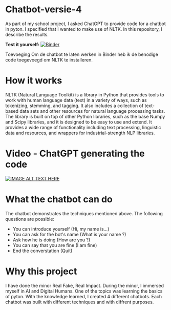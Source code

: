 # Chatbot-versie-4
As part of my school project, I asked ChatGPT to provide code for a chatbot in pyton. I specified that I wanted to make use of NLTK. In this repository, I describe the results.



**Test it yourself:**
[![Binder](https://mybinder.org/badge_logo.svg)](https://mybinder.org/v2/gh/rubenroo/Chatbot-versie-4/HEAD?labpath=versie%206%20chatbot%20feb%20met%20chatGPT%20Ruben.ipynb)



Toevoeging
Om de chatbot te laten werken in Binder heb ik de benodige code toegevoegd om NLTK te installeren.


# How it works
NLTK (Natural Language Toolkit) is a library in Python that provides tools to work with human language data (text) in a variety of ways, such as tokenizing, stemming, and tagging. It also includes a collection of text-based data sets and other resources for natural language processing tasks. The library is built on top of other Python libraries, such as the base Numpy and Scipy libraries, and it is designed to be easy to use and extend. It provides a wide range of functionality including text processing, linguistic data and resources, and wrappers for industrial-strength NLP libraries.

# Video - ChatGPT generating the code
[![IMAGE ALT TEXT HERE](https://rubenroozemond.nl/wp-content/uploads/2023/01/Screenshot-ChatGPT-v3.png)](https://www.youtube.com/watch?v=1rM-Nx0jiKE)


# What the chatbot can do
The chatbot demonstrates the techniques mentioned above. The following questions are possible:

- You can introduce yourself (Hi, my name is...)
- You can ask for the bot's name (What is your name ?)
- Ask how he is doing (How are you ?)
- You can say that you are fine (I am fine)
- End the converstation (Quit)



# Why this project
I have done the minor Real Fake, Real Impact. During the minor, I immersed myself in AI and Digital Humans. One of the topics was learning the basics of pyton. With the knowledge learned, I created 4 different chatbots. Each chatbot was built with different techniques and with  diffrent purposes.
